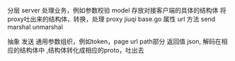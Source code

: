 


分层
    server
        处理业务，例如参数校验
    model
        存放对接客户端的具体的结构体
        将proxy吐出来的结构体，转换，处理
    proxy
        jiuqi
            base.go
                属性 
                    url
                方法
                    send
                    marshal
                    unmarshal
                    
 抽象
    发送
    通用参数组织，例如token，page
    url
    path部分
    返回值 json, 解码在相应的结构体中 ,结构体转化成相应的proto，吐出去
    
